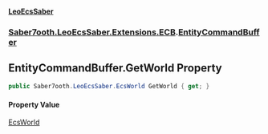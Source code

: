 #### [LeoEcsSaber](index.md 'index')
### [Saber7ooth.LeoEcsSaber.Extensions.ECB](Saber7ooth.LeoEcsSaber.Extensions.ECB.md 'Saber7ooth.LeoEcsSaber.Extensions.ECB').[EntityCommandBuffer](EntityCommandBuffer.md 'Saber7ooth.LeoEcsSaber.Extensions.ECB.EntityCommandBuffer')

## EntityCommandBuffer.GetWorld Property

```csharp
public Saber7ooth.LeoEcsSaber.EcsWorld GetWorld { get; }
```

#### Property Value
[EcsWorld](EcsWorld.md 'Saber7ooth.LeoEcsSaber.EcsWorld')